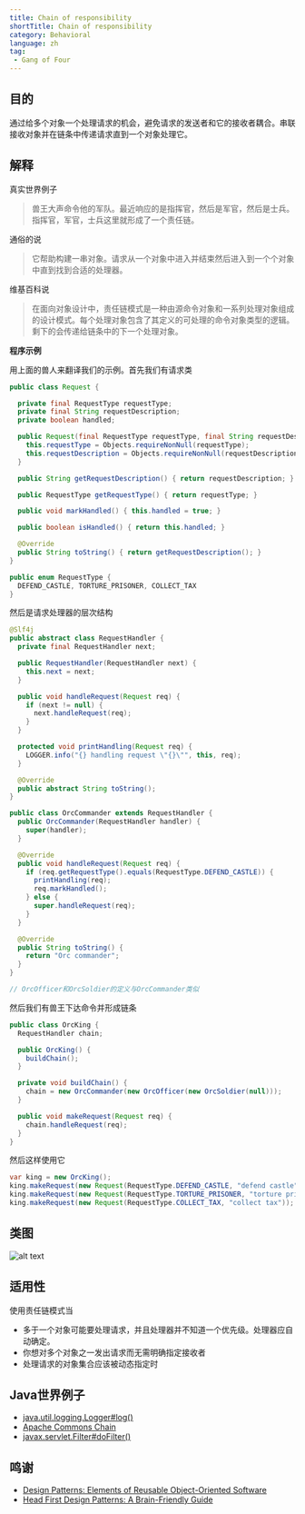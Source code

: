 ```yaml
---
title: Chain of responsibility
shortTitle: Chain of responsibility
category: Behavioral
language: zh
tag:
 - Gang of Four
---
```


## 目的
通过给多个对象一个处理请求的机会，避免请求的发送者和它的接收者耦合。串联接收对象并在链条中传递请求直到一个对象处理它。

## 解释

真实世界例子

> 兽王大声命令他的军队。最近响应的是指挥官，然后是军官，然后是士兵。指挥官，军官，士兵这里就形成了一个责任链。

通俗的说

> 它帮助构建一串对象。请求从一个对象中进入并结束然后进入到一个个对象中直到找到合适的处理器。

维基百科说

> 在面向对象设计中，责任链模式是一种由源命令对象和一系列处理对象组成的设计模式。每个处理对象包含了其定义的可处理的命令对象类型的逻辑。剩下的会传递给链条中的下一个处理对象。

**程序示例**

用上面的兽人来翻译我们的示例。首先我们有请求类

```java
public class Request {

  private final RequestType requestType;
  private final String requestDescription;
  private boolean handled;

  public Request(final RequestType requestType, final String requestDescription) {
    this.requestType = Objects.requireNonNull(requestType);
    this.requestDescription = Objects.requireNonNull(requestDescription);
  }

  public String getRequestDescription() { return requestDescription; }

  public RequestType getRequestType() { return requestType; }

  public void markHandled() { this.handled = true; }

  public boolean isHandled() { return this.handled; }

  @Override
  public String toString() { return getRequestDescription(); }
}

public enum RequestType {
  DEFEND_CASTLE, TORTURE_PRISONER, COLLECT_TAX
}
```

然后是请求处理器的层次结构

```java
@Slf4j
public abstract class RequestHandler {
  private final RequestHandler next;

  public RequestHandler(RequestHandler next) {
    this.next = next;
  }

  public void handleRequest(Request req) {
    if (next != null) {
      next.handleRequest(req);
    }
  }

  protected void printHandling(Request req) {
    LOGGER.info("{} handling request \"{}\"", this, req);
  }

  @Override
  public abstract String toString();
}

public class OrcCommander extends RequestHandler {
  public OrcCommander(RequestHandler handler) {
    super(handler);
  }

  @Override
  public void handleRequest(Request req) {
    if (req.getRequestType().equals(RequestType.DEFEND_CASTLE)) {
      printHandling(req);
      req.markHandled();
    } else {
      super.handleRequest(req);
    }
  }

  @Override
  public String toString() {
    return "Orc commander";
  }
}

// OrcOfficer和OrcSoldier的定义与OrcCommander类似

```

然后我们有兽王下达命令并形成链条

```java
public class OrcKing {
  RequestHandler chain;

  public OrcKing() {
    buildChain();
  }

  private void buildChain() {
    chain = new OrcCommander(new OrcOfficer(new OrcSoldier(null)));
  }

  public void makeRequest(Request req) {
    chain.handleRequest(req);
  }
}
```

然后这样使用它

```java
var king = new OrcKing();
king.makeRequest(new Request(RequestType.DEFEND_CASTLE, "defend castle")); // Orc commander handling request "defend castle"
king.makeRequest(new Request(RequestType.TORTURE_PRISONER, "torture prisoner")); // Orc officer handling request "torture prisoner"
king.makeRequest(new Request(RequestType.COLLECT_TAX, "collect tax")); // Orc soldier handling request "collect tax"
```

## 类图
![alt text](./etc/chain-of-responsibility.urm.png "Chain of Responsibility class diagram")

## 适用性
使用责任链模式当

* 多于一个对象可能要处理请求，并且处理器并不知道一个优先级。处理器应自动确定。
* 你想对多个对象之一发出请求而无需明确指定接收者
* 处理请求的对象集合应该被动态指定时

## Java世界例子

* [java.util.logging.Logger#log()](http://docs.oracle.com/javase/8/docs/api/java/util/logging/Logger.html#log%28java.util.logging.Level,%20java.lang.String%29)
* [Apache Commons Chain](https://commons.apache.org/proper/commons-chain/index.html)
* [javax.servlet.Filter#doFilter()](http://docs.oracle.com/javaee/7/api/javax/servlet/Filter.html#doFilter-javax.servlet.ServletRequest-javax.servlet.ServletResponse-javax.servlet.FilterChain-)

## 鸣谢

* [Design Patterns: Elements of Reusable Object-Oriented Software](https://www.amazon.com/gp/product/0201633612/ref=as_li_tl?ie=UTF8&camp=1789&creative=9325&creativeASIN=0201633612&linkCode=as2&tag=javadesignpat-20&linkId=675d49790ce11db99d90bde47f1aeb59)
* [Head First Design Patterns: A Brain-Friendly Guide](https://www.amazon.com/gp/product/0596007124/ref=as_li_tl?ie=UTF8&camp=1789&creative=9325&creativeASIN=0596007124&linkCode=as2&tag=javadesignpat-20&linkId=6b8b6eea86021af6c8e3cd3fc382cb5b)

